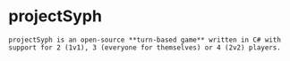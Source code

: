 # projectSyph

    projectSyph is an open-source **turn-based game** written in C# with support for 2 (1v1), 3 (everyone for themselves) or 4 (2v2) players.